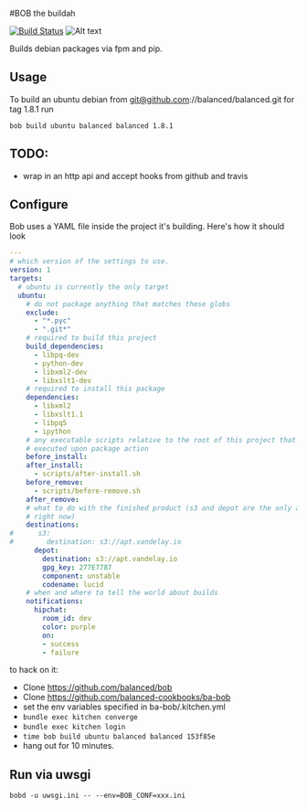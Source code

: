 #BOB the buildah

[![Build Status](https://travis-ci.org/balanced/bob.svg)](https://travis-ci.org/balanced/bob)
![Alt text](http://i49.photobucket.com/albums/f265/jsh00ter12/jfkl.jpg)

Builds debian packages via fpm and pip.

## Usage

To build an ubuntu debian from git@github.com://balanced/balanced.git for tag
1.8.1 run

`bob build ubuntu balanced balanced 1.8.1`

## TODO:

* wrap in an http api and accept hooks from github and travis

## Configure

Bob uses a YAML file inside the project it's building. Here's how it should look

```yaml
---
# which version of the settings to use.
version: 1
targets:
  # ubuntu is currently the only target
  ubuntu:
    # do not package anything that matches these globs
    exclude:
      - "*.pyc"
      - ".git*"
    # required to build this project
    build_dependencies:
      - libpq-dev
      - python-dev
      - libxml2-dev
      - libxslt1-dev
    # required to install this package
    dependencies:
      - libxml2
      - libxslt1.1
      - libpq5
      - ipython
    # any executable scripts relative to the root of this project that will be
    # executed upon package action
    before_install:
    after_install:
      - scripts/after-install.sh
    before_remove:
      - scripts/before-remove.sh
    after_remove:
    # what to do with the finished product (s3 and depot are the only actions
    # right now)
    destinations:
#      s3:
#        destination: s3://apt.vandelay.io
      depot:
        destination: s3://apt.vandelay.io
        gpg_key: 277E7787
        component: unstable
        codename: lucid
    # when and where to tell the world about builds
    notifications:
      hipchat:
        room_id: dev
        color: purple
        on:
        - success
        - failure
```

to hack on it:

* Clone https://github.com/balanced/bob
* Clone https://github.com/balanced-cookbooks/ba-bob
* set the env variables specified in ba-bob/.kitchen.yml
* `bundle exec kitchen converge`
* `bundle exec kitchen login`
* `time bob build ubuntu balanced balanced 153f85e`
* hang out for 10 minutes.

## Run via uwsgi

`bobd -u uwsgi.ini -- --env=BOB_CONF=xxx.ini`
